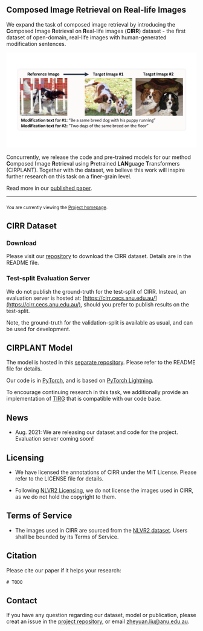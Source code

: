 ## Composed Image Retrieval on Real-life Images

We expand the task of composed image retrieval by introducing the **C**omposed **I**mage **R**etrieval on **R**eal-life images (**CIRR**) dataset - the first dataset of open-domain, real-life images with human-generated modification sentences.

![Demo image from CIRR data](demo_imgs/project_page_demo_img_0.png)

Concurrently, we release the code and pre-trained models for our method **C**omposed **I**mage **R**etrieval using **P**retrained **LAN**guage **T**ransformers (CIRPLANT). Together with the dataset, we believe this work will inspire further research on this task on a finer-grain level.

Read more in our [published paper](#).

----
<sub>You are currently viewing the [Project homepage](https://cuberick-orion.github.io/CIRR/).</sub>


## CIRR Dataset

### Download

Please visit our [repository](https://github.com/Cuberick-Orion/CIRR) to download the CIRR dataset. Details are in the README file.

### Test-split Evaluation Server

We do not publish the ground-truth for the test-split of CIRR. Instead, an evaluation server is hosted at: [https://cirr.cecs.anu.edu.au/](https://cirr.cecs.anu.edu.au/), should you prefer to publish results on the test-split.

Note, the ground-truth for the validation-split is available as usual, and can be used for development.

## CIRPLANT Model

The model is hosted in this [separate repository](#). Please refer to the README file for details.

Our code is in [PyTorch](https://pytorch.org/), and is based on [PyTorch Lightning](https://www.pytorchlightning.ai/). 

To encourage continuing research in this task, we additionally provide an implementation of [TIRG](https://github.com/google/tirg) that is compatible with our code base.

## News
 - Aug. 2021: We are releasing our dataset and code for the project. Evaluation server coming soon!

## Licensing

 - We have licensed the annotations of CIRR under the MIT License. Please refer to the LICENSE file for details.

 - Following [NLVR2 Licensing](https://github.com/lil-lab/nlvr#licensing), we do not license the images used in CIRR, as we do not hold the copyright to them.

## Terms of Service

 - The images used in CIRR are sourced from the [NLVR2 dataset](https://lil.nlp.cornell.edu/nlvr/). Users shall be bounded by its Terms of Service.
 
## Citation

Please cite our paper if it helps your research:

```
# TODO
```

## Contact

If you have any question regarding our dataset, model or publication, please creat an issue in the [project repository](https://github.com/Cuberick-Orion/CIRR), or email [zheyuan.liu@anu.edu.au](mailto:zheyuan.liu@anu.edu.au).
